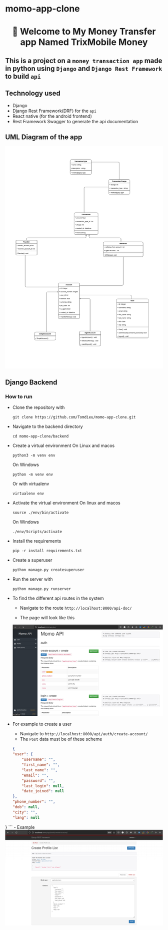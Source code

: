 # momo-app-clone


<h1 align="center"> 🌱 Welcome to My Money Transfer app Named TrixMobile Money</h1>

## This is a project on a `money transaction app` made in python using `Django` and `Django Rest Framework` to build `api`

## Technology used
- Django
- Django Rest Framework(DRF) for the `api`
- React native (for the android frontend)
- Rest Framework Swagger to generate the api documentation
## UML Diagram of the app

<a href="./UML/momo-app-clone.drawio.png">
<img src="./UML/momo-app-clone.drawio.png">
</a>


## Django Backend

### How to run
- Clone the repository with
    ```
    git clone https://github.com/Tomdieu/momo-app-clone.git
    ```
- Navigate to the backend directory
    ```
    cd momo-app-clone/backend
    ```
- Create a virtual environment
    On Linux and macos
    ```
    python3 -m venv env
    ```
    On Windows
    ```
    python -m venv env
    ```
    Or with virtualenv
    ```
    virtualenv env
    ```
- Activate the virtual environment
    On linux and macos
    ```
    source ./env/bin/activate
    ```

    On Windows
    ```
    ./env/Scripts/activate
    ```
- Install the requirements
    ```
    pip -r install requirements.txt
    ```
- Create a superuser
    ```
    python manage.py createsuperuser
    ```
- Run the server with 
    ```
    python manage.py runserver
    ```
- To find the different api routes in the system
    - Navigate to the route `http://localhost:8000/api-doc/`

    - The page will look like this

    <img src="./UML/image-doc.png">

- For example to create a user
    - Navigate to `http://localhost:8000/api/auth/create-account/`
    - The `Post` data must be of these scheme
    ```json
    {
    "user": {
        "username": "",
        "first_name": "",
        "last_name": "",
        "email": "",
        "password": "",
        "last_login": null,
        "date_joined": null
    },
    "phone_number": "",
    "dob": null,
    "city": "",
    "lang": null
}
    ```
    - Example
    <img src="./UML/create-account.png">